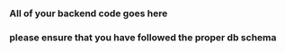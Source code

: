 ### All of your backend code goes here

### please ensure that you have followed the proper db schema
